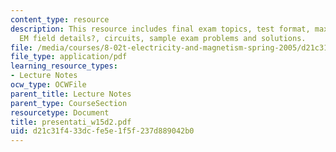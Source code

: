 ```yaml
---
content_type: resource
description: This resource includes final exam topics, test format, maxwell?s equations,
  EM field details?, circuits, sample exam problems and solutions.
file: /media/courses/8-02t-electricity-and-magnetism-spring-2005/d21c31f433dcfe5e1f5f237d889042b0_presentati_w15d2.pdf
file_type: application/pdf
learning_resource_types:
- Lecture Notes
ocw_type: OCWFile
parent_title: Lecture Notes
parent_type: CourseSection
resourcetype: Document
title: presentati_w15d2.pdf
uid: d21c31f4-33dc-fe5e-1f5f-237d889042b0
---
```

